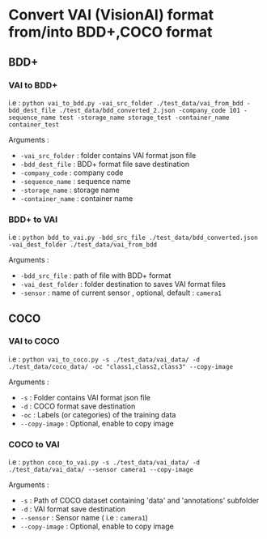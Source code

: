 
# Convert VAI (VisionAI) format from/into BDD+,COCO format

## BDD+

### VAI to BDD+

i.e :
`python vai_to_bdd.py -vai_src_folder ./test_data/vai_from_bdd -bdd_dest_file ./test_data/bdd_converted_2.json -company_code 101 -sequence_name test -storage_name storage_test -container_name container_test`

Arguments :
- `-vai_src_folder` : folder contains VAI format json file
- `-bdd_dest_file`  : BDD+ format file save destination
- `-company_code`  : company code
- `-sequence_name`  : sequence name
- `-storage_name`  : storage name
- `-container_name`  : container name


### BDD+ to VAI

i.e :
`python bdd_to_vai.py -bdd_src_file ./test_data/bdd_converted.json -vai_dest_folder ./test_data/vai_from_bdd`

Arguments :
- `-bdd_src_file`  : path of file with BDD+ format
- `-vai_dest_folder` : folder destination to saves VAI format files
- `-sensor` : name of current sensor , optional, default : `camera1`

## COCO

### VAI to COCO

i.e :
`python vai_to_coco.py -s ./test_data/vai_data/ -d ./test_data/coco_data/ -oc "class1,class2,class3" --copy-image`

Arguments :
- `-s` : Folder contains VAI format json file
- `-d`  : COCO format save destination
- `-oc`  : Labels (or categories) of the training data
- `--copy-image` : Optional, enable to copy image

### COCO to VAI

i.e :
`python coco_to_vai.py -s ./test_data/vai_data/ -d ./test_data/vai_data/ --sensor camera1 --copy-image`

Arguments :
- `-s` : Path of COCO dataset containing 'data' and 'annotations' subfolder
- `-d`  : VAI format save destination
- `--sensor` : Sensor name ( i.e : `camera1`)
- `--copy-image` : Optional, enable to copy image
